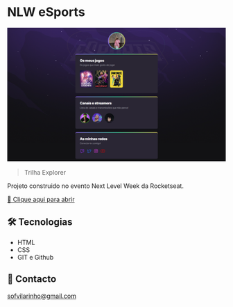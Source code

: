 # NLW eSports

![preview](./.github/preview.png)

> Trilha Explorer

Projeto construido no evento Next Level Week da Rocketseat.

[🔗 Clique aqui para abrir](https://sofiavilarinho.github.io/nlw-esports-explorer/)

## 🛠 Tecnologias

- HTML
- CSS
- GIT e Github

## 📩 Contacto

sofvilarinho@gmail.com

